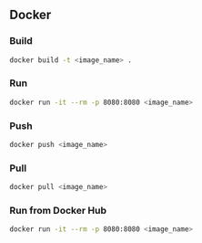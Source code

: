 ## Docker
### Build
```bash
docker build -t <image_name> .
```

### Run
```bash
docker run -it --rm -p 8080:8080 <image_name>
```

### Push
```bash
docker push <image_name>
```

### Pull
```bash
docker pull <image_name>
```

### Run from Docker Hub
```bash
docker run -it --rm -p 8080:8080 <image_name>
```